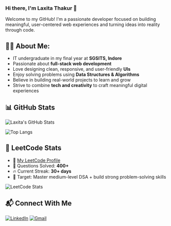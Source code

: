 ### Hi there, I'm Laxita Thakur 👋

Welcome to my GitHub! I'm a passionate developer focused on building meaningful, user-centered web experiences and turning ideas into reality through code.

## 🙋‍♀️ About Me:
- IT undergraduate in my final year at **SGSITS, Indore**
- Passionate about **full-stack web development**
- Love designing clean, responsive, and user-friendly **UIs**
- Enjoy solving problems using **Data Structures & Algorithms**
- Believe in building real-world projects to learn and grow
- Strive to combine **tech and creativity** to craft meaningful digital experiences

   
## 📊 GitHub Stats

![Laxita's GitHub Stats](https://github-readme-stats.vercel.app/api?username=Laxita2004&show_icons=true&theme=rose_pine)

![Top Langs](https://github-readme-stats.vercel.app/api/top-langs/?username=Laxita2004&layout=compact&theme=rose_pine)

## 🧠 LeetCode Stats

- 📄 [My LeetCode Profile](https://leetcode.com/laxitathakur/)
- 🧩 Questions Solved: **400+**
- 🔥 Current Streak: **30+ days**
- 💪 Target: Master medium-level DSA + build strong problem-solving skills

![LeetCode Stats](https://leetcard.jacoblin.cool/laxitathakur?theme=dark&font=Baloo)

## 📬 Connect With Me

[![LinkedIn](https://img.shields.io/badge/LinkedIn-Laxita%20Thakur-blue?style=flat-square&logo=linkedin&logoColor=white)]([https://www.linkedin.com/in/laxita-thakur-280703/](https://www.linkedin.com/in/laxita-thakur-4a684a24a/))
[![Gmail](https://img.shields.io/badge/Gmail-laxitathakur2004@gmail.com-red?style=flat-square&logo=gmail&logoColor=white)](mailto:laxitathakur2004@gmail.com)

